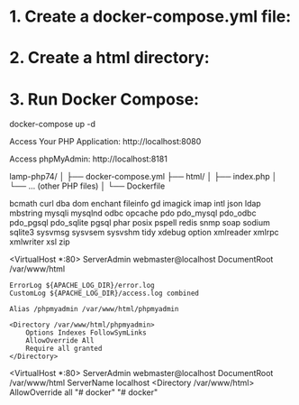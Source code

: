 <!-- LAMP (Linux, Apache, MySQL, PHP) stack with PHP 7.4 using Docker -->
# 1. Create a docker-compose.yml file:

# 2. Create a html directory:

# 3. Run Docker Compose:
docker-compose up -d

Access Your PHP Application:
http://localhost:8080

Access phpMyAdmin:
http://localhost:8181

lamp-php74/
│
├── docker-compose.yml
├── html/
│   ├── index.php
│   └── ... (other PHP files)
│
└── Dockerfile

<!-- End -->

<!-- Settings for 7.4.33 FastCGI application -->
 bcmath
 curl
 dba
 dom
 enchant
 fileinfo
 gd
 imagick
 imap
 intl
 json
 ldap
 mbstring
 mysqli
 mysqlnd
 odbc
 opcache
 pdo
 pdo_mysql
 pdo_odbc
 pdo_pgsql
 pdo_sqlite
 pgsql
 phar
 posix
 pspell
 redis
 snmp
 soap
 sodium
 sqlite3
 sysvmsg
 sysvsem
 sysvshm
 tidy
 xdebug option
 xmlreader
 xmlrpc
 xmlwriter
 xsl
 zip

<!-- Config apache2 -->
 <VirtualHost *:80>
    ServerAdmin webmaster@localhost
    DocumentRoot /var/www/html

    ErrorLog ${APACHE_LOG_DIR}/error.log
    CustomLog ${APACHE_LOG_DIR}/access.log combined

    Alias /phpmyadmin /var/www/html/phpmyadmin

    <Directory /var/www/html/phpmyadmin>
        Options Indexes FollowSymLinks
        AllowOverride All
        Require all granted
    </Directory>
</VirtualHost>

<VirtualHost *:80>
    ServerAdmin webmaster@localhost
    DocumentRoot /var/www/html
    ServerName localhost
    <Directory /var/www/html>
        AllowOverride all
    </Directory>
</VirtualHost>
"# docker" 
"# docker" 
